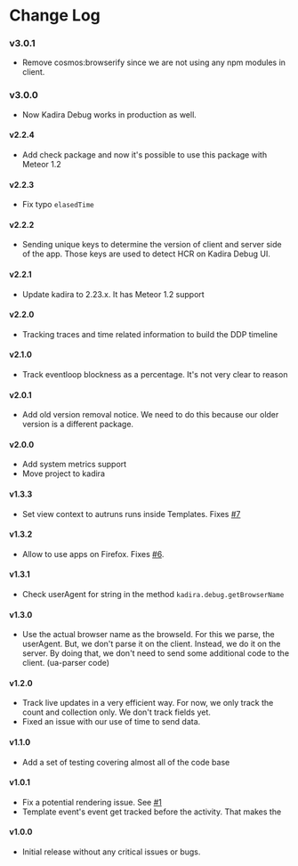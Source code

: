 # Change Log

### v3.0.1
* Remove cosmos:browserify since we are not using any npm modules in client.

### v3.0.0
* Now Kadira Debug works in production as well.

#### v2.2.4
* Add check package and now it's possible to use this package with Meteor 1.2

#### v2.2.3
* Fix typo `elasedTime`

#### v2.2.2
* Sending unique keys to determine the version of client and server side of the app. Those keys are used to detect HCR on Kadira Debug UI.

#### v2.2.1
* Update kadira to 2.23.x. It has Meteor 1.2 support

#### v2.2.0
* Tracking traces and time related information to build the DDP timeline

#### v2.1.0
* Track eventloop blockness as a percentage. It's not very clear to reason

#### v2.0.1
* Add old version removal notice. We need to do this because our older version is a different package.

#### v2.0.0
* Add system metrics support
* Move project to kadira

#### v1.3.3
* Set view context to autruns runs inside Templates. Fixes [#7](https://github.com/meteorhacks/kadira-debug/issues/6)

#### v1.3.2

* Allow to use apps on Firefox. Fixes [#6](https://github.com/meteorhacks/kadira-debug/issues/6).

#### v1.3.1

* Check userAgent for string in the method `kadira.debug.getBrowserName`

#### v1.3.0
* Use the actual browser name as the browseId. For this we parse, the userAgent. But, we don't parse it on the client. Instead, we do it on the server. By doing that, we don't need to send some additional code to the client. (ua-parser code)

#### v1.2.0
* Track live updates in a very efficient way. For now, we only track the count and collection only. We don't track fields yet.
* Fixed an issue with our use of time to send data.

#### v1.1.0
* Add a set of testing covering almost all of the code base

#### v1.0.1

* Fix a potential rendering issue. See [#1](https://github.com/meteorhacks/kadira-debug/issues/1)
* Template event's event get tracked before the activity. That makes the 

#### v1.0.0

* Initial release without any critical issues or bugs.
